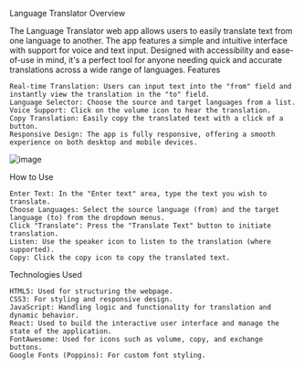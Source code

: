Language Translator
Overview

The Language Translator web app allows users to easily translate text from one language to another. The app features a simple and intuitive interface with support for voice and text input. Designed with accessibility and ease-of-use in mind, it's a perfect tool for anyone needing quick and accurate translations across a wide range of languages.
Features

    Real-time Translation: Users can input text into the "from" field and instantly view the translation in the "to" field.
    Language Selector: Choose the source and target languages from a list.
    Voice Support: Click on the volume icon to hear the translation.
    Copy Translation: Easily copy the translated text with a click of a button.
    Responsive Design: The app is fully responsive, offering a smooth experience on both desktop and mobile devices.

![image](https://github.com/user-attachments/assets/f7ab5737-31dc-468b-8220-12f65ce6063c)

How to Use

    Enter Text: In the "Enter text" area, type the text you wish to translate.
    Choose Languages: Select the source language (from) and the target language (to) from the dropdown menus.
    Click "Translate": Press the "Translate Text" button to initiate translation.
    Listen: Use the speaker icon to listen to the translation (where supported).
    Copy: Click the copy icon to copy the translated text.

Technologies Used

    HTML5: Used for structuring the webpage.
    CSS3: For styling and responsive design.
    JavaScript: Handling logic and functionality for translation and dynamic behavior.
    React: Used to build the interactive user interface and manage the state of the application.
    FontAwesome: Used for icons such as volume, copy, and exchange buttons.
    Google Fonts (Poppins): For custom font styling.

